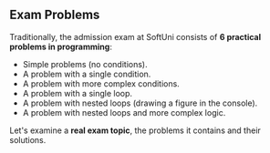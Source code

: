 ## Exam Problems

Traditionally, the admission exam at SoftUni consists of **6 practical problems in programming**:
 - Simple problems (no conditions).
 - A problem with a single condition.
 - A problem with more complex conditions.
 - A problem with a single loop.
 - A problem with nested loops (drawing a figure in the console).
 - A problem with nested loops and more complex logic.
 
Let's examine a **real exam topic**, the problems it contains and their solutions.
